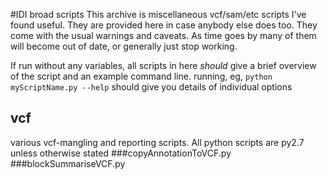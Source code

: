 #IDI broad scripts 
This archive is miscellaneous vcf/sam/etc scripts I've found useful. They are provided here in case anybody else does too. They come with the usual warnings and caveats. As time goes by many of them will become out of date, or generally just stop working. 

If run without any variables, all scripts in here *should* give a brief overview of the script and an example command line. 
running, eg, `python myScriptName.py --help` should give you details of individual options

## vcf
various vcf-mangling and reporting scripts. All python scripts are py2.7 unless otherwise stated
###copyAnnotationToVCF.py
###blockSummariseVCF.py
